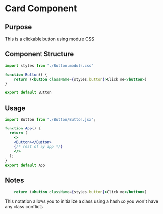 # Card Component

## Purpose
This is a clickable button using module CSS

## Component Structure
```jsx
import styles from "./Button.module.css"

function Button() {
    return (<button className={styles.button}>Click me</button>)
}

export default Button

```

## Usage
```jsx
import Button from "./Button/Button.jsx";

function App() {
  return (
    <>
    <Button></Button>
    {/* rest of my app */}
    </>
  ); 
}
export default App
```

## Notes

```jsx
    return (<button className={styles.button}>Click me</button>)
```
This notation allows you to initialize a class using a hash so you won't have any class conflicts
